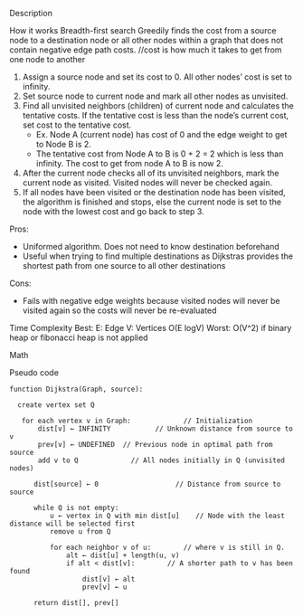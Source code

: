 Description

How it works
Breadth-first search
Greedily finds the cost from a source node to a destination node or all other nodes within a graph that does not contain negative edge path costs.
//cost is how much it takes to get from one node to another
1. Assign a source node and set its cost to 0. All other nodes’ cost is set to infinity.
2. Set source node to current node and mark all other nodes as unvisited.
3. Find all unvisited neighbors (children) of current node and calculates the tentative costs. If the tentative cost is less than the node’s current cost, set cost to the tentative cost.
	- Ex. Node A (current node) has cost of 0 and the edge weight to get to Node B is 2.
	- The tentative cost from Node A to B is 0 + 2 = 2 which is less than infinity. The cost to get from node A to B is now 2.
4. After the current node checks all of its unvisited neighbors, mark the current node as visited. Visited nodes will never be checked again.
5. If all nodes have been visited or the destination node has been visited, the algorithm is finished and stops, else the current node is set to the node with the lowest cost and go back to step 3.


Pros:
- Uniformed algorithm. Does not need to know destination beforehand
- Useful when trying to find multiple destinations as Dijkstras provides the shortest path from one source to all other destinations

Cons:
- Fails with negative edge weights because visited nodes will never be visited again so the costs will never be re-evaluated

Time Complexity
Best:
E: Edge
V: Vertices
O(E logV)
Worst:
O(V^2) if binary heap or fibonacci heap is not applied

Math

Pseudo code

```
function Dijkstra(Graph, source):

  create vertex set Q

   for each vertex v in Graph:             // Initialization
       dist[v] ← INFINITY           // Unknown distance from source to v
       prev[v] ← UNDEFINED  // Previous node in optimal path from source
       add v to Q             // All nodes initially in Q (unvisited nodes)

      dist[source] ← 0                   // Distance from source to source

      while Q is not empty:
          u ← vertex in Q with min dist[u]    // Node with the least distance will be selected first
          remove u from Q

          for each neighbor v of u:        // where v is still in Q.
              alt ← dist[u] + length(u, v)
              if alt < dist[v]:        // A shorter path to v has been found
                  dist[v] ← alt
                  prev[v] ← u

      return dist[], prev[]
```
